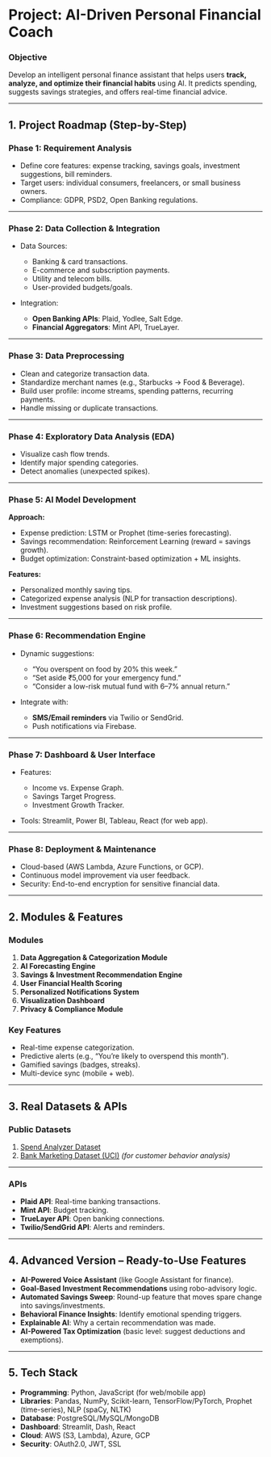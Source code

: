 
# **Project: AI-Driven Personal Financial Coach**

### **Objective**

Develop an intelligent personal finance assistant that helps users **track, analyze, and optimize their financial habits** using AI. It predicts spending, suggests savings strategies, and offers real-time financial advice.

---

## **1. Project Roadmap (Step-by-Step)**

### **Phase 1: Requirement Analysis**

* Define core features: expense tracking, savings goals, investment suggestions, bill reminders.
* Target users: individual consumers, freelancers, or small business owners.
* Compliance: GDPR, PSD2, Open Banking regulations.

---

### **Phase 2: Data Collection & Integration**

* Data Sources:

  * Banking & card transactions.
  * E-commerce and subscription payments.
  * Utility and telecom bills.
  * User-provided budgets/goals.

* Integration:

  * **Open Banking APIs**: Plaid, Yodlee, Salt Edge.
  * **Financial Aggregators**: Mint API, TrueLayer.

---

### **Phase 3: Data Preprocessing**

* Clean and categorize transaction data.
* Standardize merchant names (e.g., Starbucks → Food & Beverage).
* Build user profile: income streams, spending patterns, recurring payments.
* Handle missing or duplicate transactions.

---

### **Phase 4: Exploratory Data Analysis (EDA)**

* Visualize cash flow trends.
* Identify major spending categories.
* Detect anomalies (unexpected spikes).

---

### **Phase 5: AI Model Development**

**Approach:**

* Expense prediction: LSTM or Prophet (time-series forecasting).
* Savings recommendation: Reinforcement Learning (reward = savings growth).
* Budget optimization: Constraint-based optimization + ML insights.

**Features:**

* Personalized monthly saving tips.
* Categorized expense analysis (NLP for transaction descriptions).
* Investment suggestions based on risk profile.

---

### **Phase 6: Recommendation Engine**

* Dynamic suggestions:

  * “You overspent on food by 20% this week.”
  * “Set aside ₹5,000 for your emergency fund.”
  * “Consider a low-risk mutual fund with 6–7% annual return.”

* Integrate with:

  * **SMS/Email reminders** via Twilio or SendGrid.
  * Push notifications via Firebase.

---

### **Phase 7: Dashboard & User Interface**

* Features:

  * Income vs. Expense Graph.
  * Savings Target Progress.
  * Investment Growth Tracker.
* Tools: Streamlit, Power BI, Tableau, React (for web app).

---

### **Phase 8: Deployment & Maintenance**

* Cloud-based (AWS Lambda, Azure Functions, or GCP).
* Continuous model improvement via user feedback.
* Security: End-to-end encryption for sensitive financial data.

---

## **2. Modules & Features**

### **Modules**

1. **Data Aggregation & Categorization Module**
2. **AI Forecasting Engine**
3. **Savings & Investment Recommendation Engine**
4. **User Financial Health Scoring**
5. **Personalized Notifications System**
6. **Visualization Dashboard**
7. **Privacy & Compliance Module**

### **Key Features**

* Real-time expense categorization.
* Predictive alerts (e.g., “You’re likely to overspend this month”).
* Gamified savings (badges, streaks).
* Multi-device sync (mobile + web).

---

## **3. Real Datasets & APIs**

### **Public Datasets**

1. [Spend Analyzer Dataset](https://www.kaggle.com/psvishnu/datasets)
2. [Bank Marketing Dataset (UCI)](https://archive.ics.uci.edu/ml/datasets/Bank+Marketing) *(for customer behavior analysis)*

---

### **APIs**

* **Plaid API**: Real-time banking transactions.
* **Mint API**: Budget tracking.
* **TrueLayer API**: Open banking connections.
* **Twilio/SendGrid API**: Alerts and reminders.

---

## **4. Advanced Version – Ready-to-Use Features**

* **AI-Powered Voice Assistant** (like Google Assistant for finance).
* **Goal-Based Investment Recommendations** using robo-advisory logic.
* **Automated Savings Sweep**: Round-up feature that moves spare change into savings/investments.
* **Behavioral Finance Insights**: Identify emotional spending triggers.
* **Explainable AI**: Why a certain recommendation was made.
* **AI-Powered Tax Optimization** (basic level: suggest deductions and exemptions).

---

## **5. Tech Stack**

* **Programming**: Python, JavaScript (for web/mobile app)
* **Libraries**: Pandas, NumPy, Scikit-learn, TensorFlow/PyTorch, Prophet (time-series), NLP (spaCy, NLTK)
* **Database**: PostgreSQL/MySQL/MongoDB
* **Dashboard**: Streamlit, Dash, React
* **Cloud**: AWS (S3, Lambda), Azure, GCP
* **Security**: OAuth2.0, JWT, SSL


